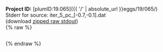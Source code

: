 **Project ID:** [plumID:19.065]({{ '/' | absolute_url }}eggs/19/065/)  
Stderr for source:  iter_5_pc_[-0.7,-0.1].dat   
(download [zipped raw stdout](iter_5_pc_[-0.7,-0.1].dat.plumed_master.stdout.txt.zip))  
{% raw %}
<pre>
</pre>
{% endraw %}
